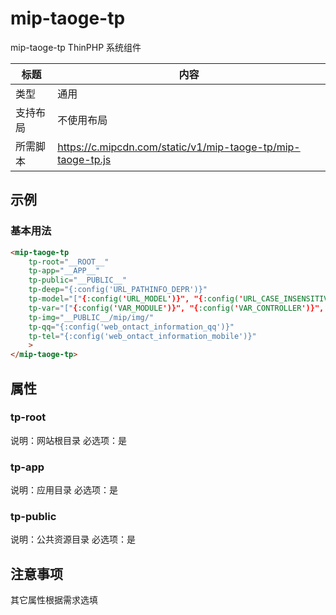 # mip-taoge-tp

mip-taoge-tp ThinPHP 系统组件

标题|内容
----|----
类型|通用
支持布局|不使用布局
所需脚本|https://c.mipcdn.com/static/v1/mip-taoge-tp/mip-taoge-tp.js

## 示例

### 基本用法
```html
<mip-taoge-tp
    tp-root="__ROOT__"   
    tp-app="__APP__"
    tp-public="__PUBLIC__"
    tp-deep="{:config('URL_PATHINFO_DEPR')}"
    tp-model="["{:config('URL_MODEL')}", "{:config('URL_CASE_INSENSITIVE')}", "{:config('URL_HTML_SUFFIX')}"]"
    tp-var="["{:config('VAR_MODULE')}", "{:config('VAR_CONTROLLER')}", "{:config('VAR_ACTION')}"]"
    tp-img="__PUBLIC__/mip/img/"
    tp-qq="{:config('web_ontact_information_qq')}"
    tp-tel="{:config('web_ontact_information_mobile')}"
    >
</mip-taoge-tp>
```

## 属性

### tp-root

说明：网站根目录
必选项：是

### tp-app

说明：应用目录
必选项：是

### tp-public

说明：公共资源目录
必选项：是

## 注意事项

其它属性根据需求选填

